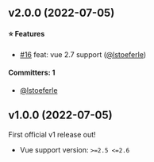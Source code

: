 
## v2.0.0 (2022-07-05)

#### :star: Features
* [#16](https://github.com/intlify/vue-i18n-composable/pull/16) feat: vue 2.7 support ([@lstoeferle](https://github.com/lstoeferle))

#### Committers: 1
- [@lstoeferle](https://github.com/lstoeferle)

## v1.0.0 (2022-07-05)

First official v1 release out!

* Vue support version: `>=2.5 <=2.6`
